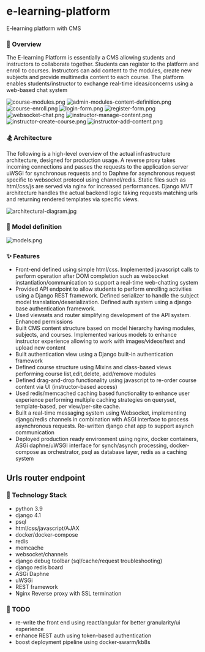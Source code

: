 # e-learning-platform

E-learning platform with CMS

### 🚀 Overview

The E-learning Platform is essentially a CMS allowing students and instructors to collaborate together. Students
can register to the platform and enroll to courses. Instructors can add content to the modules, create new subjects 
and provide multimedia content to each course. The platform enables students/instructor to exchange real-time
ideas/concerns using a web-based chat system

![course-modules.png](educa%2Feduca%2Fscreenshot%2Fcourse-modules.png)
![admin-modules-content-definition.png](educa%2Feduca%2Fscreenshot%2Fadmin-modules-content-definition.png)
![course-enroll.png](educa%2Feduca%2Fscreenshot%2Fcourse-enroll.png)
![login-form.png](educa%2Feduca%2Fscreenshot%2Flogin-form.png)
![register-form.png](educa%2Feduca%2Fscreenshot%2Fregister-form.png)
![websocket-chat.png](educa%2Feduca%2Fscreenshot%2Fwebsocket-chat.png)
![instructor-manage-content.png](educa%2Feduca%2Fscreenshot%2Finstructor-manage-content.png)
![instructor-create-course.png](educa%2Feduca%2Fscreenshot%2Finstructor-create-course.png)
![instructor-add-content.png](educa%2Feduca%2Fscreenshot%2Finstructor-add-content.png)

### 🏂 Architecture

The following is a high-level overview of the actual infrastructure architecture, designed for production usage.
A reverse proxy takes incoming connections and passes the requests to the application server uWSGI for synchronous 
requests and to Daphne for asynchronous request specific to websocket protocol using channel/redis. 
Static files such as html/css/js are served via nginx for increased performances. Django MVT architecture handles 
the actual backend logic taking requests matching urls and returning rendered templates via specific views.

![architectural-diagram.jpg](educa%2Feduca%2Fscreenshot%2Farchitectural-diagram.jpg)

### 🍁 Model definition

![models.png](educa%2Feduca%2Fscreenshot%2Fmodels.png)

### ✨ Features

- Front-end defined using simple html/css. Implemented javascript calls to perform operation after DOM completion
such as websocket instantiation/communication to support a real-time web-chatting system
- Provided API endpoint to allow students to perform enrolling activities using a Django REST framework. Defined serializer
to handle the subject model translation/deserialization. Defined auth system using a django base authentication framework.
- Used viewsets and router simplifying development of the API system. Enhanced permissions 
- Built CMS content structure based on model hierarchy having modules, subjects, and courses.
Implemented various models to enhance instructor experience allowing to work with images/videos/text and upload new content
- Built authentication view using a Django built-in authentication framework
- Defined course structure using Mixins and class-based views performing course list,edit,delete, add/remove modules
- Defined drag-and-drop functionality using javascript to re-order course content via UI (instructor-based access)
- Used redis/memcached caching based functionality to enhance user experience performing multiple caching strategies
on queryset, template-based, per view/per-site cache.
- Built a real-time messaging system using Websocket, implementing django/redis channels in combination with
ASGI interface to process asynchronous requests. Re-written django chat app to support asynch communication
- Deployed production ready environment using nginx, docker containers, ASGi daphne/uWSGI interface for synch/asynch processing,
docker-compose as orchestrator, psql as database layer, redis as a caching system


## Urls router endpoint

### 🚀 Technology Stack

- python 3.9
- django 4.1
- psql
- html/css/javascript/AJAX
- docker/docker-compose
- redis
- memcache
- websocket/channels 
- django debug toolbar (sql/cache/request troubleshooting)
- django redis board
- ASGi Daphne
- uWSGi
- REST framework 
- Nginx Reverse proxy with SSL termination

### 🔎 TODO

- re-write the front end using react/angular for better granularity/ui experience
- enhance REST auth using token-based authentication
- boost deployment pipeline using docker-swarm/kb8s